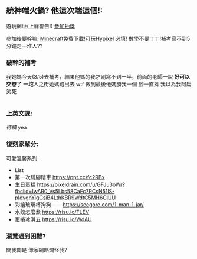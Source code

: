 ## 統神端火鍋? 他這次端這個!:

遊玩網址(上癮警告!) [參加抽獎](https://www.dcjh.tn.edu.tw/)

參加後要幹嘛: [Minecraft免費下載!可玩Hypixel](https://www.minecraft.net/zh-hant/free-trial/) 必填! 數學不要丁丁!補考寫不到5分鐘走一堆人??

### 破幹的補考
我她媽今天(3/5)去補考，結果他媽的我才剛寫不到一半，前面的老師一說 **好可以交卷了** **一坨**人之街她媽跑出去 wtf 做到最後他媽勝我一個 腳一直抖 我以為我阿扁 笑死

```1+1 =2 WHY:?
```
### 上英文課:
_待續_ yea

### 復刻家輩分:

可愛溫馨系列:
- List
- 第一次騎腳踏車 https://ppt.cc/fc2RBx
- 生日蛋糕 https://pixeldrain.com/u/GFJu3oWr?fbclid=IwAR0_Vs5Lbs58CaFc7RCsN51lS-pIdvghYigGsiB4LthKBR9WdtC5MH6CIUU
- 彩繪玻璃杯狗狗—— https://seegore.com/1-man-1-jar/
- 水餃怎麼煮 https://risu.io/FLEV
- 蛋捲冰淇五 https://risu.io/WdAU

### 瀏覽遇到困難?
 關我闢是 你家網路爛怪我?
